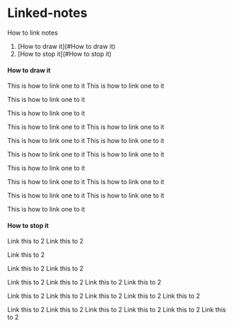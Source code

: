 # Linked-notes
How to link notes

1. [How to draw it](#How to draw it)
2. [How to stop it](#How to stop it)

#### How to draw it
This is how to link one to it
This is how to link one to it



This is how to link one to it





This is how to link one to it

This is how to link one to it
This is how to link one to it




This is how to link one to it
This is how to link one to it

This is how to link one to it
This is how to link one to it



This is how to link one to it

This is how to link one to it
This is how to link one to it


This is how to link one to it
This is how to link one to it



This is how to link one to it


#### How to stop it
Link this to 2
Link this to 2


Link this to 2



Link this to 2
Link this to 2

Link this to 2
Link this to 2
Link this to 2
Link this to 2


Link this to 2
Link this to 2
Link this to 2
Link this to 2
Link this to 2

Link this to 2
Link this to 2
Link this to 2
Link this to 2
Link this to 2
Link this to 2
